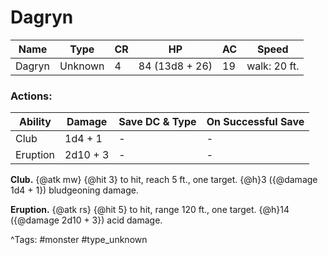 # Dagryn

| Name | Type | CR | HP | AC | Speed |
|------|------|----|----|----|-------|
| Dagryn | Unknown | 4 | 84 (13d8 + 26) | 19 | walk: 20 ft. |

### Actions:

| Ability | Damage | Save DC & Type | On Successful Save |
|---------|--------|----------------|--------------------|
| Club | 1d4 + 1 | - | - |
| Eruption | 2d10 + 3 | - | - |


**Club.** {@atk mw} {@hit 3} to hit, reach 5 ft., one target. {@h}3 ({@damage 1d4 + 1}) bludgeoning damage.

**Eruption.** {@atk rs} {@hit 5} to hit, range 120 ft., one target. {@h}14 ({@damage 2d10 + 3}) acid damage.

^Tags: #monster #type_unknown